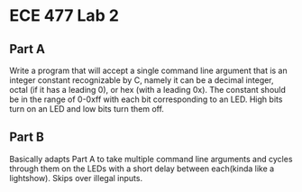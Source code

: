 # ECE 477 Lab 2
## Part A
Write a program that will accept a single command line argument that is an integer
constant recognizable by C, namely it can be a decimal integer, octal (if it has a leading 0),
or hex (with a leading 0x). The constant should be in the range of 0-0xff with each bit
corresponding to an LED. High bits turn on an LED and low bits turn them off.

## Part B
Basically adapts Part A to take multiple command line arguments and cycles through them
on the LEDs with a short delay between each(kinda like a lightshow). Skips over illegal inputs.
